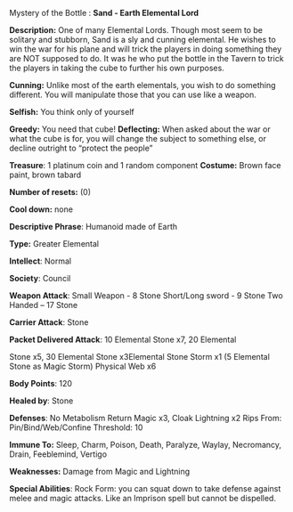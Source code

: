  

Mystery of the Bottle : **Sand - Earth Elemental Lord**

**Description:** One of many Elemental Lords. Though most seem to be solitary and stubborn, Sand is a sly and cunning elemental. He wishes to win the war for his plane and will trick the players in doing something they are NOT supposed to do. It was he who put the bottle in the Tavern to trick the players in taking the cube to further his own purposes.



**Cunning:**  Unlike most of the earth elementals, you wish to do something different. You will manipulate those that you can use like a weapon.

**Selfish:** You think only of yourself

**Greedy:** You need that cube!
 **Deflecting:** When asked about the war or what the cube is for, you will change the subject to something else, or decline outright to “protect the people”



 

 

**Treasure**: 1 platinum coin and 1 random component
 **Costume:** Brown face paint, brown tabard 

**Number of resets:** (0)

**Cool down:** none

**Descriptive Phrase**: Humanoid made of Earth 

**Type:** Greater Elemental

**Intellect**: Normal

**Society**: Council

**Weapon Attack**: Small Weapon - 8 Stone Short/Long sword - 9 Stone Two Handed – 17 Stone 

**Carrier Attack**: Stone

**Packet Delivered Attack**: 10 Elemental Stone x7, 20 Elemental

Stone x5, 30 Elemental Stone x3Elemental Stone Storm x1 (5 Elemental Stone as Magic Storm) Physical Web x6

**Body Points**: 120 

**Healed by**: Stone

**Defenses**: No Metabolism Return Magic x3, Cloak Lightning x2 Rips From: Pin/Bind/Web/Confine Threshold: 10

**Immune To:** Sleep, Charm, Poison, Death, Paralyze, Waylay, Necromancy, Drain, Feeblemind, Vertigo

**Weaknesses:** Damage from Magic and Lightning

**Special Abilities**: Rock Form: you can squat down to take defense against melee and magic attacks. Like an Imprison spell but cannot be dispelled.